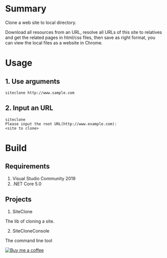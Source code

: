 # Summary
Clone a web site to local directory.

Download all resources from an URL, resolve all URLs of this site to relatives and get the related pages in html/css files, then save as right format, you can view the local files as a website in Chrome.

# Usage
## 1. Use arguments
```
siteclone http://www.sample.com
```
## 2. Input an URL
```
siteclone
Please input the root URL(http://www.example.com):
<site to clone>
```

# Build
## Requirements
1. Visual Studio Community 2019
2. .NET Core 5.0
## Projects
1. SiteClone

The lib of cloning a site.

2. SiteCloneConsole

The command line tool

[![Buy me a coffee](https://cdn.buymeacoffee.com/buttons/v2/default-yellow.png)](https://buymeacoffee.com/whikiey)